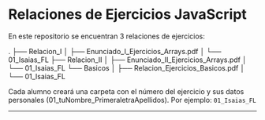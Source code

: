 # Relaciones de Ejercicios JavaScript

En este repositorio se encuentran 3 relaciones de ejercicios:

.
├── Relacion_I
│ ├── Enunciado_I_Ejercicios_Arrays.pdf
│ └── 01_Isaias_FL
├── Relacion_II
│ ├── Enunciado_II_Ejercicios_Arrays.pdf
│ └── 01_Isaias_FL
└── Basicos
│ ├── Relacion_Ejercicios_Basicos.pdf
│ └── 01_Isaias_FL

Cada alumno creará una carpeta con el número del ejercicio y sus datos personales (01_tuNombre_PrimeraletraApellidos). Por ejemplo:
`01_Isaias_FL`

---
